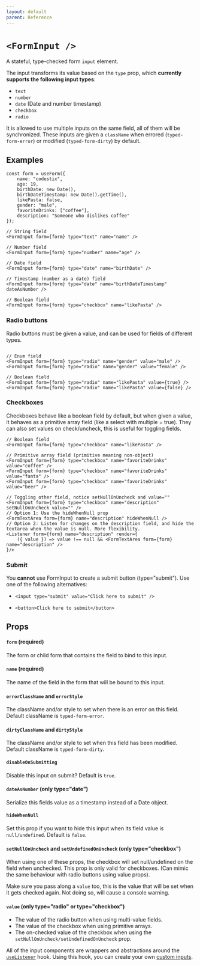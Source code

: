 ```yaml
---
layout: default
parent: Reference
---
```


# `<FormInput />`

A stateful, type-checked form `input` element.

The input transforms its value based on the `type` prop, which **currently supports the following input types**:

-   `text`
-   `number`
-   `date` (Date and number timestamp)
-   `checkbox`
-   `radio`

It is allowed to use multiple inputs on the same field, all of them will be synchronized. These inputs are given a `className` when errored (`typed-form-error`) or modified (`typed-form-dirty`) by default.

## Examples

```tsx
const form = useForm({
    name: "codestix",
    age: 19,
    birthDate: new Date(),
    birthDateTimestamp: new Date().getTime(),
    likePasta: false,
    gender: "male",
    favoriteDrinks: ["coffee"],
    description: "Someone who dislikes coffee"
});

// String field
<FormInput form={form} type="text" name="name" />

// Number field
<FormInput form={form} type="number" name="age" />

// Date field
<FormInput form={form} type="date" name="birthDate" />

// Timestamp (number as a date) field
<FormInput form={form} type="date" name="birthDateTimestamp" dateAsNumber />

// Boolean field
<FormInput form={form} type="checkbox" name="likePasta" />

```

### Radio buttons

Radio buttons must be given a value, and can be used for fields of different types.

```tsx

// Enum field
<FormInput form={form} type="radio" name="gender" value="male" />
<FormInput form={form} type="radio" name="gender" value="female" />

// Boolean field
<FormInput form={form} type="radio" name="likePasta" value={true} />
<FormInput form={form} type="radio" name="likePasta" value={false} />
```

### Checkboxes

Checkboxes behave like a boolean field by default, but when given a value, it behaves as a primitive array field (like a select with multiple = true). They can also set values on check/uncheck, this is useful for toggling fields.

```tsx
// Boolean field
<FormInput form={form} type="checkbox" name="likePasta" />

// Primitive array field (primitive meaning non-object)
<FormInput form={form} type="checkbox" name="favoriteDrinks" value="coffee" />
<FormInput form={form} type="checkbox" name="favoriteDrinks" value="fanta" />
<FormInput form={form} type="checkbox" name="favoriteDrinks" value="beer" />

// Toggling other field, notice setNullOnUncheck and value=""
<FormInput form={form} type="checkbox" name="description" setNullOnUncheck value="" />
// Option 1: Use the hideWhenNull prop
<FormTextArea form={form} name="description" hideWhenNull />
// Option 2: Listen for changes on the description field, and hide the textarea when the value is null. More flexibility.
<Listener form={form} name="description" render={
    ({ value }) => value !== null && <FormTextArea form={form} name="description" />
}/>
```

### Submit

You **cannot** use FormInput to create a submit button (type="submit"). Use one of the following alternatives:

-   ```tsx
    <input type="submit" value="Click here to submit" />
    ```
-   ```tsx
    <button>Click here to submit</button>
    ```

## Props

#### `form` **(required)**

The form or child form that contains the field to bind to this input.

#### `name` **(required)**

The name of the field in the form that will be bound to this input.

#### `errorClassName` and `errorStyle`

The className and/or style to set when there is an error on this field. Default className is `typed-form-error`.

#### `dirtyClassName` and `dirtyStyle`

The className and/or style to set when this field has been modified. Default className is `typed-form-dirty`.

#### `disableOnSubmitting`

Disable this input on submit? Default is `true`.

#### `dateAsNumber` (only type="date")

Serialize this fields value as a timestamp instead of a Date object.

#### `hideWhenNull`

Set this prop if you want to hide this input when its field value is `null/undefined`. Default is `false`.

#### `setNullOnUncheck` and `setUndefinedOnUncheck` (only type="checkbox")

When using one of these props, the checkbox will set null/undefined on the field when unchecked. This prop is only valid for checkboxes. (Can mimic the same behaviour with radio buttons using value props).

Make sure you pass along a `value` too, this is the value that will be set when it gets checked again. Not doing so, will cause a console warning.

#### `value` (only type="radio" or type="checkbox")

-   The value of the radio button when using multi-value fields.
-   The value of the checkbox when using primitive arrays.
-   The on-checked value of the checkbox when using the `setNullOnUncheck/setUndefinedOnUncheck` prop.

All of the input components are wrappers and abstractions around the [`useListener`](/typed-react-form/reference/useListener) hook. Using this hook, you can create your own [custom inputs](/typed-react-form/examples/Custom-input).
